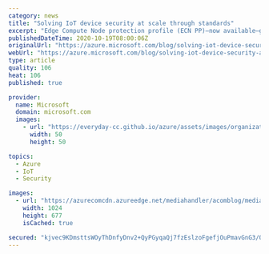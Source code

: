 ```yaml
---
category: news
title: "Solving IoT device security at scale through standards"
excerpt: "Edge Compute Node protection profile (ECN PP)—now available—guides you to engineer, claim, evaluate, and consume device security for IoT."
publishedDateTime: 2020-10-19T08:00:06Z
originalUrl: "https://azure.microsoft.com/blog/solving-iot-device-security-at-scale-through-standards/"
webUrl: "https://azure.microsoft.com/blog/solving-iot-device-security-at-scale-through-standards/"
type: article
quality: 106
heat: 106
published: true

provider:
  name: Microsoft
  domain: microsoft.com
  images:
    - url: "https://everyday-cc.github.io/azure/assets/images/organizations/microsoft.com-50x50.jpg"
      width: 50
      height: 50

topics:
  - Azure
  - IoT
  - Security

images:
  - url: "https://azurecomcdn.azureedge.net/mediahandler/acomblog/media/Default/blog/5abfdf96-d1fa-4feb-b585-3858778f00c8.png"
    width: 1024
    height: 677
    isCached: true

secured: "kjvec9KDmsttsWOyThDnfyDnv2+QyPGyqaQj7fzEslzoFgefjOuPmavGnG3/OsR/hceNbmKc/TaKAMpt9Aqy6N6Z9dpG9ojFiwcnkOQN4N+nwtDTNEv03cLEpyXBphu9vZCLpTeil1ogJBAs3bFpD0QXZAAW/Nndm5tezIht0BXedPG9dn0eQ4Yv3QMpgLZBOjsdNR/8qXRnbixnLtpjCEGWKi/3hrn6txINR4Pr6/7tw3JRFTmKyOlmKYGklcMtCIQx49mwg9FTSWX2Igfqtxo/eWzd3bcprEZQ6jpzkyHdhyRgGvd4mWZnn1rjW/QmgGrUDNi3sZd6fJU5Bu4Ywgpj0PWWqldfxMnlN+goAHM=;C/MHXnKIQbHMcTYBB7Xk4w=="
---
```


